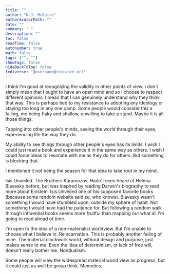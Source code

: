 ```yaml
---
title: ""
author: "K.J. McGuire"
authorAvatarPath: ""
date: ""
summary: " "
description: ""
toc: false
readTime: false
autonumber: true
math: false
tags: ["", ""]
showTags: false
hideBackToTop: false
fediverse: "@username@instance.url"
---
```

I think I'm good at recognizing the validity in other points of view. I don't simply mean that I ought to have an open mind and so I choose to respect different opinions. I mean that I can genuinely understand why they think that way. This is perhaps tied to my resistance to adopting any ideology or staying too long in any one camp. Some people would consider this a failing, me being flaky and shallow, unwilling to take a stand. Maybe it is all those things.

Tapping into other people's minds, seeing the world through their eyes, experiencing life the way they do.

My ability to see things through other people's eyes has its limits. I wish I could just read a book and experience it in the same way as others. I wish I could force ideas to resonate with me as they do for others. But something is blocking that.

I mentioned it not being the season for that idea to take root in my mind.

Isis Unveiled. The Brothers Karamozov.  Hadn't even heard of Helena Blavasky before, but was inspired by reading Darwin's biography to read more about Einstein. Isis Unveiled one of his supposed favorite books (because some random website said so, who knows).  Blavasky wasn't something I would have stumbled upon; outside my sphere of habit. Not something I would have had the patience for. But following a random walk through influential books seems more fruitful than mapping out what all I'm going to read ahead of time.  

I'm open to the idea of a non-materialist worldview. But I'm unable to choose what I believe in. Reincarnation. This is probably another failing of mine. The material clockwork world, without design and purpose, just makes sense to me. Even the idea of determinism, or lack of free will, doesn't really bother me. Nondualism.

Some people will view the widespread material world view as progress, but it could just as well be group think. Memetics.
